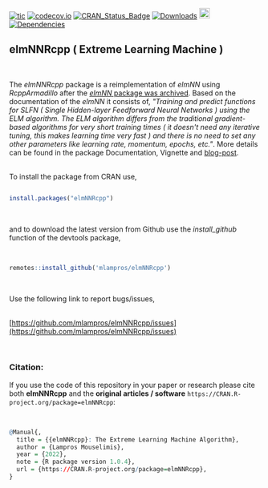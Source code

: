 
[![tic](https://github.com/mlampros/elmNNRcpp/workflows/tic/badge.svg?branch=master)](https://github.com/mlampros/elmNNRcpp/actions)
[![codecov.io](https://codecov.io/github/mlampros/elmNNRcpp/coverage.svg?branch=master)](https://codecov.io/github/mlampros/elmNNRcpp?branch=master)
[![CRAN_Status_Badge](http://www.r-pkg.org/badges/version/elmNNRcpp)](http://cran.r-project.org/package=elmNNRcpp)
[![Downloads](http://cranlogs.r-pkg.org/badges/grand-total/elmNNRcpp?color=blue)](http://www.r-pkg.org/pkg/elmNNRcpp)
<a href="https://www.buymeacoffee.com/VY0x8snyh" target="_blank"><img src="https://www.buymeacoffee.com/assets/img/custom_images/orange_img.png" alt="Buy Me A Coffee" height="21px" ></a>
[![Dependencies](https://tinyverse.netlify.com/badge/elmNNRcpp)](https://cran.r-project.org/package=elmNNRcpp)


## elmNNRcpp ( Extreme Learning Machine )
<br>

The *elmNNRcpp* package is a reimplementation of *elmNN* using *RcppArmadillo* after the [*elmNN* package was archived](https://CRAN.R-project.org/package=elmNN). Based on the documentation of the *elmNN* it consists of,
*"Training and predict functions for SLFN ( Single Hidden-layer Feedforward Neural Networks ) using the ELM algorithm. The ELM algorithm differs from the traditional gradient-based algorithms for very short training times ( it doesn't need any iterative tuning, this makes learning time very fast ) and there is no need to set any other parameters like learning rate, momentum, epochs, etc."*. More details can be found in the package Documentation, Vignette and [blog-post](http://mlampros.github.io/2018/07/05/the_extreme_learning_machine_package/).
<br><br>

To install the package from CRAN use, 

```R

install.packages("elmNNRcpp")


```
<br>

and to download the latest version from Github use the *install_github* function of the devtools package,
<br><br>

```R

remotes::install_github('mlampros/elmNNRcpp')


```
<br>

Use the following link to report bugs/issues,
<br><br>

[https://github.com/mlampros/elmNNRcpp/issues](https://github.com/mlampros/elmNNRcpp/issues)

<br>

### **Citation:**

If you use the code of this repository in your paper or research please cite both **elmNNRcpp** and the **original articles / software** `https://CRAN.R-project.org/package=elmNNRcpp`:

<br>

```R
@Manual{,
  title = {{elmNNRcpp}: The Extreme Learning Machine Algorithm},
  author = {Lampros Mouselimis},
  year = {2022},
  note = {R package version 1.0.4},
  url = {https://CRAN.R-project.org/package=elmNNRcpp},
}
```

<br>

